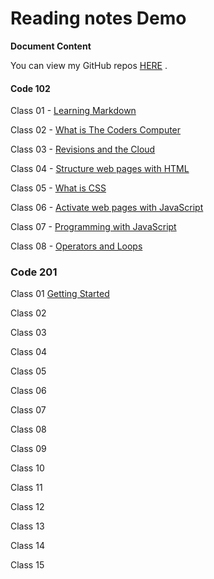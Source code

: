 # Reading notes Demo

**Document Content**

You can view my GitHub repos [HERE](danielquilo/readings-notes-v1) .


#### Code 102 ####

Class 01 - [Learning Markdown](https://danielquilo.github.io/readings-notes-v1/code-102/102class-01)

Class 02 - [What is The Coders Computer](https://danielquilo.github.io/readings-notes-v1/code-102/102class-02)

Class 03 - [Revisions and the Cloud](https://danielquilo.github.io/readings-notes-v1/code-102/102class-03)

Class 04 - [Structure web pages with HTML](https://danielquilo.github.io/readings-notes-v1/code-102/102class-04)

Class 05 - [What is CSS](https://danielquilo.github.io/readings-notes-v1/code-102/102class-05)

Class 06 - [Activate web pages with JavaScript](https://danielquilo.github.io/readings-notes-v1/code-102/102class-06)

Class 07 - [Programming with JavaScript](https://danielquilo.github.io/readings-notes-v1/code-102/102class-07)

Class 08 - [Operators and Loops](https://danielquilo.github.io/readings-notes-v1/code-102/102class-08)

### Code 201 ###

Class 01 [Getting Started](https://danielquilo.github.io/readings-notes-v1/code-201/201class-01)

Class 02 [](https://danielquilo.github.io/readings-notes-v1/code-201/201class-02)

Class 03 [](https://danielquilo.github.io/readings-notes-v1/code-201/201class-03)

Class 04 [](https://danielquilo.github.io/readings-notes-v1/code-201/201class-04)

Class 05 [](https://danielquilo.github.io/readings-notes-v1/code-201/201class-05)

Class 06 [](https://danielquilo.github.io/readings-notes-v1/code-201/201class-06)

Class 07 [](https://danielquilo.github.io/readings-notes-v1/code-201/201class-07)

Class 08 [](https://danielquilo.github.io/readings-notes-v1/code-201/201class-08)

Class 09 [](https://danielquilo.github.io/readings-notes-v1/code-201/201class-09)

Class 10 [](https://danielquilo.github.io/readings-notes-v1/code-201/201class-10)

Class 11 [](https://danielquilo.github.io/readings-notes-v1/code-201/201class-11)

Class 12 [](https://danielquilo.github.io/readings-notes-v1/code-201/201class-12)

Class 13 [](https://danielquilo.github.io/readings-notes-v1/code-201/201class-13)

Class 14 [](https://danielquilo.github.io/readings-notes-v1/code-201/201class-14)

Class 15 [](https://danielquilo.github.io/readings-notes-v1/code-201/201class-15)
